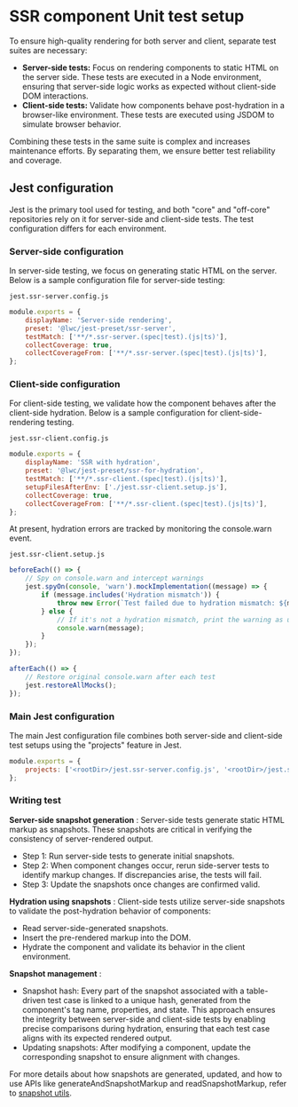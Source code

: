 # SSR component Unit test setup

To ensure high-quality rendering for both server and client, separate test suites are necessary:

-   **Server-side tests:** Focus on rendering components to static HTML on the server side. These tests are executed in a Node environment, ensuring that server-side logic works as expected without client-side DOM interactions.
-   **Client-side tests:** Validate how components behave post-hydration in a browser-like environment. These tests are executed using JSDOM to simulate browser behavior.

Combining these tests in the same suite is complex and increases maintenance efforts. By separating them, we ensure better test reliability and coverage.

## Jest configuration

Jest is the primary tool used for testing, and both "core" and "off-core" repositories rely on it for server-side and client-side tests. The test configuration differs for each environment.

### Server-side configuration

In server-side testing, we focus on generating static HTML on the server. Below is a sample configuration file for server-side testing:

`jest.ssr-server.config.js`

```js
module.exports = {
    displayName: 'Server-side rendering',
    preset: '@lwc/jest-preset/ssr-server',
    testMatch: ['**/*.ssr-server.(spec|test).(js|ts)'],
    collectCoverage: true,
    collectCoverageFrom: ['**/*.ssr-server.(spec|test).(js|ts)'],
};
```

### Client-side configuration

For client-side testing, we validate how the component behaves after the client-side hydration. Below is a sample configuration for client-side-rendering testing.

`jest.ssr-client.config.js`

```js
module.exports = {
    displayName: 'SSR with hydration',
    preset: '@lwc/jest-preset/ssr-for-hydration',
    testMatch: ['**/*.ssr-client.(spec|test).(js|ts)'],
    setupFilesAfterEnv: ['./jest.ssr-client.setup.js'],
    collectCoverage: true,
    collectCoverageFrom: ['**/*.ssr-client.(spec|test).(js|ts)'],
};
```

At present, hydration errors are tracked by monitoring the console.warn event.

`jest.ssr-client.setup.js`

```js
beforeEach(() => {
    // Spy on console.warn and intercept warnings
    jest.spyOn(console, 'warn').mockImplementation((message) => {
        if (message.includes('Hydration mismatch')) {
            throw new Error(`Test failed due to hydration mismatch: ${message}`);
        } else {
            // If it's not a hydration mismatch, print the warning as usual
            console.warn(message);
        }
    });
});

afterEach(() => {
    // Restore original console.warn after each test
    jest.restoreAllMocks();
});
```

### Main Jest configuration

The main Jest configuration file combines both server-side and client-side test setups using the "projects" feature in Jest.

```js
module.exports = {
    projects: ['<rootDir>/jest.ssr-server.config.js', '<rootDir>/jest.ssr-client.config.js'],
};
```

### Writing test

**Server-side snapshot generation** :
Server-side tests generate static HTML markup as snapshots. These snapshots are critical in verifying the consistency of server-rendered output.

-   Step 1: Run server-side tests to generate initial snapshots.
-   Step 2: When component changes occur, rerun side-server tests to identify markup changes. If discrepancies arise, the tests will fail.
-   Step 3: Update the snapshots once changes are confirmed valid.

**Hydration using snapshots** :
Client-side tests utilize server-side snapshots to validate the post-hydration behavior of components:

-   Read server-side-generated snapshots.
-   Insert the pre-rendered markup into the DOM.
-   Hydrate the component and validate its behavior in the client environment.

**Snapshot management** :

-   Snapshot hash: Every part of the snapshot associated with a table-driven test case is linked to a unique hash, generated from the component's tag name, properties, and state. This approach ensures the integrity between server-side and client-side tests by enabling precise comparisons during hydration, ensuring that each test case aligns with its expected rendered output.
-   Updating snapshots: After modifying a component, update the corresponding snapshot to ensure alignment with changes.

For more details about how snapshots are generated, updated, and how to use APIs like generateAndSnapshotMarkup and readSnapshotMarkup, refer to [ snapshot utils](../packages/@lwc/jest-ssr-snaphot-utils/README.md).

